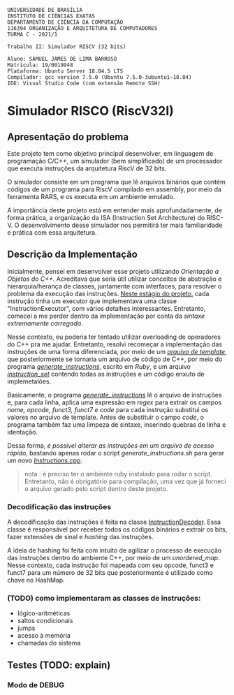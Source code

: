 ```
UNIVERSIDADE DE BRASÍLIA
INSTITUTO DE CIÊNCIAS EXATAS 
DEPARTAMENTO DE CIÊNCIA DA COMPUTAÇÃO
116394 ORGANIZAÇÃO E ARQUITETURA DE COMPUTADORES 
TURMA C - 2021/1

Trabalho II: Simulador RISCV (32 bits)

Aluno: SAMUEL JAMES DE LIMA BARROSO
Matrícula: 19/0019948
Plataforma: Ubuntu Server 18.04.5 LTS
Compilador: gcc version 7.5.0 (Ubuntu 7.5.0-3ubuntu1~18.04)
IDE: Visual Studio Code (com extensão Remote SSH)
```

# Simulador RISCO (RiscV32I)

## Apresentação do problema
	
Este projeto tem como objetivo principal desenvolver, em linguagem de programação C/C++, um simulador (bem simplificado) de um processador que executa instruções da arquitetura RiscV de 32 bits. 

O simulador consiste em um programa que lê arquivos binários que contém códigos de um programa para RiscV compilado em assembly, por meio da ferramenta RARS, e os executa em um ambiente emulado.

A importância deste projeto está em entender mais aprofundadamente, de forma prática, a organização da ISA (Instruction Set Architecture) do RISC-V. O desenvolvimento desse simulador nos permitirá ter mais familiaridade e prática com essa arquitetura.

## Descrição da Implementação

Inicialmente, pensei em desenvolver esse projeto utilizando *Orientação a Objetos do C++*. Acreditava que seria útil utilizar conceitos de abstração e hierarquia/herança de classes, juntamente com interfaces, para resolver o problema da execução das instruções. [Neste estágio do projeto](https://github.com/SAMXPS/OAC-UnB/commit/12bb4b92d1f79e17bdb099a2a34838f6270cd76f#diff-ad77bbbac4b34264abae0831a0aa1289bdaa3f76474973f45b810cebe00dbea3), cada instrução tinha um executor que implementava uma classe "InstructionExecutor", com vários detalhes interessantes. Entretanto, comecei a me perder dentro da implementação por conta da *sintaxe extremamente carregada*.

Nesse contexto, eu poderia ter tentado utilizar overloading de operadores do C++ pra me ajudar. Entretanto, resolvi recomeçar a implementação das instruções de uma forma diferenciada, por meio de um [*arquivo de template*](template/instructions.cpp.template), que posteriormente se tornaria um arquivo de código de C++, por meio do programa [*generate_instructions*](template/generate_instructions), escrito em *Ruby*, e um arquivo [*instruction_set*](template/instruction_set) contendo todas as instruções e um código enxuto de implemetalões.

Basicamente, o programa [*generate_instructions*](template/generate_instructions) lê o arquivo de instruções e, para cada linha, aplica uma expressão em *regex* para extrair os campos *nome, opcode, funct3, funct7 e code* para cada instrução substitui os valores no arquivo de template. Antes de substituir o campo *code*, o programa também faz uma limpeza de sintaxe, inserindo quebras de linha e identação.

Dessa forma, *é possível alterar as instruções em um arquivo de acesso rápido*, bastando apenas rodar o script *generate_instructions.sh* para gerar um novo [*Instructions.cpp*](src/Instructions.cpp).
> nota : é preciso ter o ambiente ruby instalado para rodar o script. Entretanto, não é obrigatório para compilação, uma vez que já forneci o arquivo gerado pelo script dentro deste projeto.

### Decodificação das instruções

A decodificação das instruções é feita na classe [InstructionDecoder](src/InstructionDecoder.hpp). Essa classe é responsável por receber todos os códigos binários e extrair os bits, fazer extensões de sinal e *hashing* das instruções.

A ideia de hashing foi feita com intuito de agilizar o processo de execução das instruções dentro do ambiente C++, por meio de um *unordered_map*. Nesse contexto, cada instrução foi mapeada com seu opcode, funct3 e funct7 para um número de 32 bits que posteriormente é utilizado como chave no HashMap.

### (TODO) como implementaram as classes de instruções:
- lógico-aritméticas
- saltos condicionais
- jumps
- acesso à memória
- chamadas do sistema

## Testes (TODO: explain)

### Modo de DEBUG

